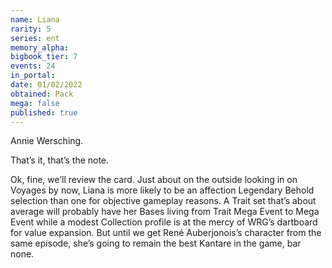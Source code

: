 ```yaml
---
name: Liana
rarity: 5
series: ent
memory_alpha:
bigbook_tier: 7
events: 24
in_portal:
date: 01/02/2022
obtained: Pack
mega: false
published: true
---
```


Annie Wersching.

That’s it, that’s the note.

Ok, fine, we’ll review the card. Just about on the outside looking in on Voyages by now, Liana is more likely to be an affection Legendary Behold selection than one for objective gameplay reasons. A Trait set that’s about average will probably have her Bases living from Trait Mega Event to Mega Event while a modest Collection profile is at the mercy of WRG’s dartboard for value expansion. But until we get René Auberjonois’s character from the same episode, she’s going to remain the best Kantare in the game, bar none.
